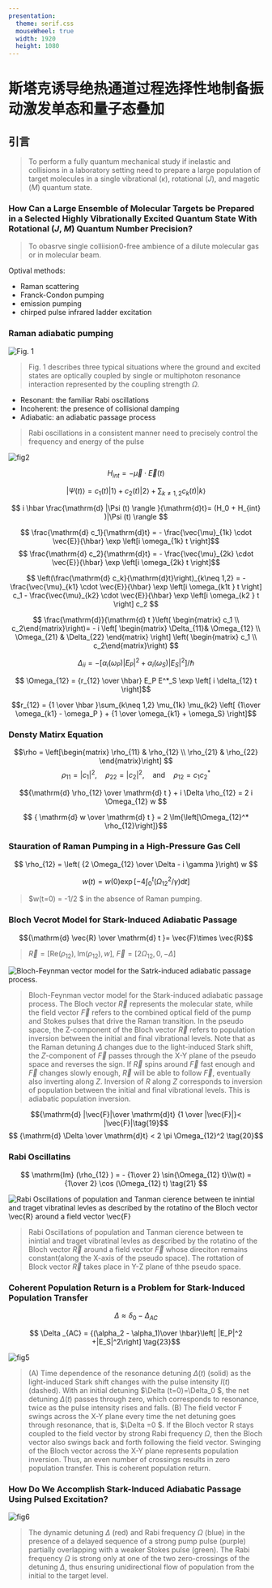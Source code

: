 ```yaml
---
presentation:
  theme: serif.css
  mouseWheel: true
  width: 1920
  height: 1080
---
```


<!-- slide -->
# 斯塔克诱导绝热通道过程选择性地制备振动激发单态和量子态叠加
<!-- slide -->
## 引言

> To perform a fully quantum mechanical study if inelastic and collisions in a laboratory setting need to prepare a large population of target molecules in a single vibrational ($\kappa$), rotational ($J$), and magetic ($M$) quantum state.
<!-- slide -->

### How Can a Large Ensemble of Molecular Targets be Prepared in a Selected Highly Vibrationally Excited Quantum State With Rotational ($J$, $M$) Quantum Number Precision?

> To obasrve single colliision0-free ambience of a dilute molecular gas or in molecular beam.

Optival methods:

- Raman scattering
- Franck-Condon pumping
- emission pumping
- chirped pulse infrared ladder excitation

### Raman adiabatic pumping

<!-- slide -->
![Fig. 1](fig/1.png)

> Fig. 1 describes three typical situations where the ground and excited states are optically coupled by single or multiphoton resonance interaction represented by the coupling strength $\Omega$.

- Resonant: the familiar Rabi oscillations
- Incoherent: the presence of collisional damping
- Adiabatic: an adiabatic passage process

> Rabi oscillations in a consistent manner need to precisely control the frequency and energy of the pulse

<!-- slide -->

![fig2](fig/2.png)

<!-- slide -->

$$H_{int} = - \vec{\mu} \cdot \vec{E} (t) $$

$$|\Psi (t)\rangle = c_1 (t) |1\rangle + c_2 (t) |2\rangle + \sum_{k \neq 1,2 } c_k (t)|k\rangle$$

$$ i \hbar \frac{\mathrm{d} |\Psi (t) \rangle }{\mathrm{d}t}= (H_0 + H_{int} )|\Psi (t) \rangle  $$

$$ \frac{\mathrm{d} c_1}{\mathrm{d}t} = - \frac{\vec{\mu}_{1k} \cdot \vec{E}}{\hbar} \exp \left[i \omega_{1k} t \right]$$
$$ \frac{\mathrm{d} c_2}{\mathrm{d}t} = - \frac{\vec{\mu}_{2k} \cdot \vec{E}}{\hbar} \exp \left[i \omega_{2k} t \right]$$

$$ \left(\frac{\mathrm{d} c_k}{\mathrm{d}t}\right)_{k\neq 1,2} = - \frac{\vec{\mu}_{k1} \cdot \vec{E}}{\hbar} \exp \left[i \omega_{k1t } t \right] c_1  - \frac{\vec{\mu}_{k2} \cdot \vec{E}}{\hbar} \exp \left[i \omega_{k2 } t \right] c_2  $$
<!-- slide -->
$$ \frac{\mathrm{d}}{\mathrm{d} t }\left( \begin{matrix} c_1 \\ c_2\end{matrix}\right)= - i \left[ \begin{matrix} \Delta_{11}& \Omega_{12} \\
\Omega_{21} & \Delta_{22} \end{matrix} \right] \left( \begin{matrix} c_1 \\ c_2\end{matrix}\right)  $$

$$ \Delta_{ii} = - \left[\alpha_i (\omega_P)|E_P|^2  + \alpha_i (\omega_S) |E_S|^2  \right] / \hbar $$

$$ \Omega_{12} = {r_{12} \over  \hbar} E_P E^*_S  \exp \left[ i \delta_{12} t \right]$$

$$r_{12} = {1 \over \hbar }\sum_{k\neq 1,2} \mu_{1k} \mu_{k2} \left[ {1\over \omega_{k1} - \omega_P } + {1 \over \omega_{k1} + \omega_S}  \right]$$

<!-- slide -->
### Densty Matirx Equation

$$\rho =  \left[\begin{matrix} \rho_{11} & \rho_{12} \\ \rho_{21}  & \rho_{22} \end{matrix}\right] $$
$$ \rho_{11} = |c_1|^2,\quad \rho_{22} = |c_2|^2, \quad \mathrm{and} \quad \rho_{12} = c_1c_2^*  $$

$${\mathrm{d} \rho_{12} \over \mathrm{d} t } + i \Delta \rho_{12} = 2 i \Omega_{12} w $$

$$ { \mathrm{d} w \over \mathrm{d} t } = 2 \Im{\left[\Omega_{12}^* \rho_{12}\right]}$$

<!-- slide -->

### Stauration of Raman Pumping in a High-Pressure Gas Cell

$$ \rho_{12} = \left( {2 \Omega_{12} \over \Delta - i \gamma }\right) w $$

$$ w(t) = w(0) \exp\left[ - 4 \int_0^t \left( \Omega_{12}^2 / \gamma \right) \mathrm{d} t \right] $$

> $w(t=0) = -1/2 $ in the absence of Raman pumping.

### Bloch Vecrot Model for Stark-Induced Adiabatic Passage

$${\mathrm{d} \vec{R} \over \mathrm{d} t }= \vec{F}\times \vec{R}$$

> $\vec{R} = [\mathrm{Re}(\rho_{12}), \mathrm{Im}(\rho_{12}),w]$, $\vec{F}= [2 \Omega_{12},0,-\Delta]$

<!-- slide -->

![Bloch-Feynman vector model for the Satrk-induced adiabatic passage process.](Fig/Fig3.png)

> Bloch-Feynman vector model for the Stark-induced adiabatic passage process. The Bloch vector $\vec{R}$ represents the molecular state, while the field vector $\vec{F}$ refers to the combined optical field of the pump and Stokes pulses that drive the Raman transition. In the pseudo space, the Z-component of the Bloch vector $\vec{R}$ refers to population inversion between the initial and final vibrational levels. Note that as the Raman detuning $\Delta$ changes due to the light-induced Stark shift, the $Z$-component of $\vec{F}$ passes through the X-Y plane of the pseudo space and reverses the sign. If $\vec{R}$ spins around $\vec{F}$ fast enough and $\vec{F}$ changes slowly enough, $\vec{R}$ will be able to follow $\vec{F}$, eventually also inverting along $Z$. Inversion of $R$ along $Z$ corresponds to inversion of population between the initial and final vibrational levels. This is adiabatic population inversion.
<!-- slide -->
$${\mathrm{d} |\vec{F}|\over \mathrm{d}t} {1 \over |\vec{F}|}< |\vec{F}|\tag{19}$$
$$ {\mathrm{d} \Delta \over \mathrm{d}t} < 2 \pi \Omega_{12}^2 \tag{20}$$
<!-- slide -->
### Rabi Oscillatins

$$ \mathrm{Im} (\rho_{12} ) = - {1\over 2} \sin{\Omega_{12} t}\\w(t) = {1\over 2} \cos (\Omega_{12} t) \tag{21} $$

![Rabi Oscillations of population and Tanman cierence between te inintial and traget vibratinal levles as described by the rotatino of the Bloch vector $\vec{R}$ around a field vector $\vec{F}$](fig/Fig4.png)

> Rabi Oscillations of population and Tanman cierence between te inintial and traget vibratinal levles as described by the rotatino of the Bloch vector $\vec{R}$ around a field vector $\vec{F}$ whose direciton remains constant(along the X-axis of the pseudo space). The rottation of Block vector $\vec{R}$ takes place in Y-Z plane of thhe pseudo space.
<!-- slide -->
### Coherent Population Return is a Problem for Stark-Induced Population Transfer

$$\Delta \approx \delta_0 - \Delta_{AC} \tag{22}$$

$$ \Delta _{AC} = {(\alpha_2 - \alpha_1)\over \hbar}\left[ |E_P|^2 +|E_S|^2\right] \tag{23}$$

![fig5](fig/Fig5.png)

> (A) Time dependence of the resonance detuning $\Delta (t)$ (solid) as the light-induced Stark shift changes with the pulse intensity $I(t)$ (dashed). With an initial detuning $\Delta (t=0)=\Delta_0 $, the net detuning $\Delta (t)$ passes through zero, which corresponds to resonance, twice as the pulse intensity rises and falls. (B) The field vector F swings across the X-Y plane every time the net detuning goes through resonance, that is, $\Delta =0 $. If the Bloch vector R stays coupled to the field vector by strong Rabi frequency $\Omega$, then the Bloch vector also swings back and forth following the field vector. Swinging of
the Bloch vector across the X-Y plane represents population inversion. Thus, an even number of crossings results in zero population transfer. This is coherent population return.

<!-- slide -->
### How Do We Accomplish Stark-Induced Adiabatic Passage Using Pulsed Excitation?

![fig6](fig/Fig6.png)

> The dynamic detuning $\Delta$  (red) and Rabi frequency $\Omega$ (blue) in the presence of a delayed sequence of a strong pump pulse (purple) partially overlapping with a weaker Stokes pulse (green). The Rabi frequency $\Omega$ is strong only at one of the two zero-crossings of the detuning $\Delta$, thus ensuring
unidirectional flow of population from the initial to the target level.
